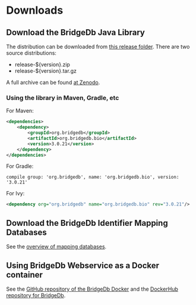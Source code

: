 # Downloads

## Download the BridgeDb Java Library

The distribution can be downloaded from [this release folder](https://github.com/bridgedb/BridgeDb/releases).
There are two source distributions:

 * release-${version}.zip
 * release-${version}.tar.gz

A full archive can be found [at Zenodo](https://zenodo.org/record/593034).

### Using the library in Maven, Gradle, etc

For Maven:

```xml
<dependencies>
    <dependency>
        <groupId>org.bridgedb</groupId>
        <artifactId>org.bridgedb.bio</artifactId>
        <version>3.0.21</version>
    </dependency>
</dependencies>
```

For Gradle:

```
compile group: 'org.bridgedb', name: 'org.bridgedb.bio', version: '3.0.21'
```

For Ivy:

```xml
<dependency org="org.bridgedb" name="org.bridgedb.bio" rev="3.0.21"/>
```

## Download the BridgeDb Identifier Mapping Databases

See the [overview of mapping databases](https://bridgedb.github.io/data/gene_database/).

## Using BridgeDb Webservice as a Docker container

See the [GitHub repository of the BridgeDb Docker](https://github.com/bridgedb/docker)
and the [DockerHub repository for BridgeDb](https://hub.docker.com/r/bigcatum/bridgedb/).
